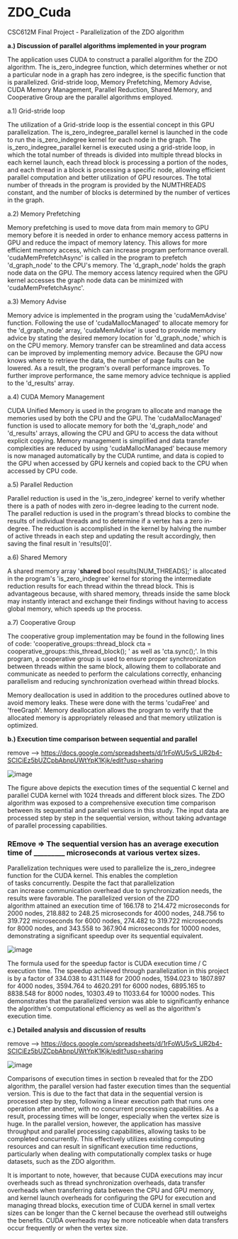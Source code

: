 # ZDO_Cuda
CSC612M Final Project - Parallelization of the ZDO algorithm

**a.) Discussion of parallel algorithms implemented in your program**

The application uses CUDA to construct a parallel algorithm for the ZDO algorithm. The is_zero_indegree function, which determines whether or not a particular node in a graph has zero indegree, is the specific function that is parallelized. Grid-stride loop, Memory Prefetching, Memory Advise, CUDA Memory Management, Parallel Reduction, Shared Memory, and Cooperative Group are the parallel algorithms employed.

a.1) Grid-stride loop

The utilization of a Grid-stride loop is the essential concept in this GPU parallelization. The is_zero_indegree_parallel kernel is launched in the code to run the is_zero_indegree kernel for each node in the graph. The is_zero_indegree_parallel kernel is executed using a grid-stride loop, in which the total number of threads is divided into multiple thread blocks in each kernel launch, each thread block is processing a portion of the nodes, and each thread in a block is processing a specific node, allowing efficient parallel computation and better utilization of GPU resources. The total number of threads in the program is provided by the NUMTHREADS constant, and the number of blocks is determined by the number of vertices in the graph. 

a.2) Memory Prefetching

Memory prefetching is used to move data from main memory to GPU memory before it is needed in order to enhance memory access patterns in GPU and reduce the impact of memory latency. This allows for more efficient memory access, which can increase program performance overall. 'cudaMemPrefetchAsync' is called in the program to prefetch 'd_graph_node' to the CPU's memory. The 'd_graph_node' holds the graph node data on the GPU. The memory access latency required when the GPU kernel accesses the graph node data can be minimized with 'cudaMemPrefetchAsync'.

a.3) Memory Advise

Memory advice is implemented in the program using the 'cudaMemAdvise' function. Following the use of 'cudaMallocManaged' to allocate memory for the 'd_graph_node' array, 'cudaMemAdvise' is used to provide memory advice by stating the desired memory location for 'd_graph_node,' which is on the CPU memory. Memory transfer can be streamlined and data access can be improved by implementing memory advice. Because the GPU now knows where to retrieve the data, the number of page faults can be lowered. As a result, the program's overall performance improves. To further improve performance, the same memory advice technique is applied to the 'd_results' array.

a.4) CUDA Memory Management

CUDA Unified Memory is used in the program to allocate and manage the memories used by both the CPU and the GPU. The 'cudaMallocManaged' function is used to allocate memory for both the 'd_graph_node' and 'd_results' arrays, allowing the CPU and GPU to access the data without explicit copying. Memory management is simplified and data transfer complexities are reduced by using 'cudaMallocManaged' because memory is now managed automatically by the CUDA runtime, and data is copied to the GPU when accessed by GPU kernels and copied back to the CPU when accessed by CPU code.

a.5) Parallel Reduction

Parallel reduction is used in the 'is_zero_indegree' kernel to verify whether there is a path of nodes with zero in-degree leading to the current node. The parallel reduction is used in the program's thread blocks to combine the results of individual threads and to determine if a vertex has a zero in-degree. The reduction is accomplished in the kernel by halving the number of active threads in each step and updating the result accordingly, then saving the final result in 'results[0]'. 

a.6) Shared Memory

A shared memory array '__shared__ bool results[NUM_THREADS];' is allocated in the program's 'is_zero_indegree' kernel for storing the intermediate reduction results for each thread within the thread block. This is advantageous because, with shared memory, threads inside the same block may instantly interact and exchange their findings without having to access global memory, which speeds up the process.

a.7) Cooperative Group

The cooperative group implementation may be found in the following lines of code: 'cooperative_groups::thread_block cta = cooperative_groups::this_thread_block();
' as well as 'cta.sync();'. In this program, a cooperative group is used to ensure proper synchronization between threads within the same block, allowing them to collaborate and communicate as needed to perform the calculations correctly, enhancing parallelism and reducing synchronization overhead within thread blocks.

Memory deallocation is used in addition to the procedures outlined above to avoid memory leaks. These were done with the terms 'cudaFree' and 'freeGraph'. Memory deallocation allows the program to verify that the allocated memory is appropriately released and that memory utilization is optimized.  

**b.) Execution time comparison between sequential and parallel**

remove -->  https://docs.google.com/spreadsheets/d/1rFoWU5vS_UR2b4-SCICiEz5bUZCpbAbnpUWtYpK1Kjk/edit?usp=sharing

![image](https://github.com/HannahChen19/ZDO_Cuda/assets/140621087/adcdd967-5e0a-4bf7-9ec1-8eb7884c68a0)




The figure above depicts the execution times of the sequential C kernel and parallel CUDA kernel with 1024 threads and different block sizes. The ZDO algorithm was exposed to a comprehensive execution time comparison between its sequential and parallel versions in this study. The input data are processed step by step in the sequential version, without taking advantage of parallel processing capabilities. 

### REmove => The sequential version has an average execution time of **_________** microseconds at various vertex sizes.

Parallelization techniques were used to parallelize the is_zero_indegree function for the CUDA kernel. This enables the completion of tasks concurrently. Despite the fact that parallelization can increase communication overhead due to synchronization needs, the results were favorable. The parallelized version of the ZDO algorithm attained an execution time of 166.178 to 214.472 microseconds for 2000 nodes, 218.882 to 248.25 microseconds for 4000 nodes, 248.756 to 319.722 microseconds for 6000 nodes, 274.482 to 319.722 microseconds for 8000 nodes, and 343.558 to 367.904 microseconds for 10000 nodes, demonstrating a significant speedup over its sequential equivalent.

![image](https://github.com/HannahChen19/ZDO_Cuda/assets/140621087/b792fe42-afe4-4d2e-bfeb-2ac5b71be1f7)


The formula used for the speedup factor is CUDA execution time / C execution time. The speedup achieved through parallelization in this project is by a factor of 334.038 to 431.1148 for 2000 nodes, 1594.023 to 1807.897 for 4000 nodes, 3594.764 to 4620.291 for 6000 nodes, 6895.165 to 8838.548 for 8000 nodes, 10303.49 to 11033.64 for 10000 nodes. This demonstrates that the parallelized version was able to significantly enhance the algorithm's computational efficiency as well as the algorithm's execution time.

**c.) Detailed analysis and discussion of results**

remove -->  https://docs.google.com/spreadsheets/d/1rFoWU5vS_UR2b4-SCICiEz5bUZCpbAbnpUWtYpK1Kjk/edit?usp=sharing



![image](https://github.com/HannahChen19/ZDO_Cuda/assets/140621087/f58c327d-15cb-4a7e-83a3-c1e958459e3e)



Comparisons of execution times in section b revealed that for the ZDO algorithm, the parallel version had faster execution times than the sequential version. This is due to the fact that data in the sequential version is processed step by step, following a linear execution path that runs one operation after another, with no concurrent processing capabilities. As a result, processing times will be longer, especially when the vertex size is huge. In the parallel version, however, the application has massive throughput and parallel processing capabilities, allowing tasks to be completed concurrently. This effectively utilizes existing computing resources and can result in significant execution time reductions, particularly when dealing with computationally complex tasks or huge datasets, such as the ZDO algorithm.

It is important to note, however, that because CUDA executions may incur overheads such as thread synchronization overheads, data transfer overheads when transferring data between the CPU and GPU memory, and kernel launch overheads for configuring the GPU for execution and managing thread blocks, execution time of CUDA kernel in small vertex sizes can be longer than the C kernel because the overhead still outweighs the benefits. CUDA overheads may be more noticeable when data transfers occur frequently or when the vertex size.
